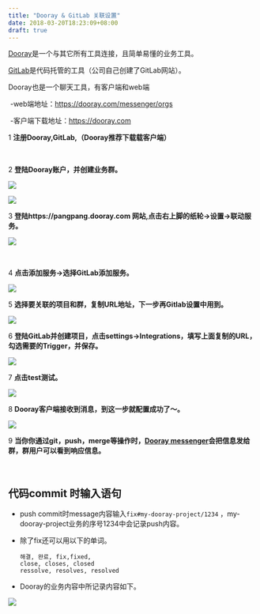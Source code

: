 ```yaml
---
title: "Dooray & GitLab 关联设置"
date: 2018-03-20T18:23:09+08:00
draft: true
---
```


[Dooray](https://dooray.com)是一个与其它所有工具连接，且简单易懂的业务工具。

[GitLab](https://gitlab.p2shop.cn:8443)是代码托管的工具（公司自己创建了GitLab网站）。

Dooray也是一个聊天工具，有客户端和web端

​	-web端地址：https://dooray.com/messenger/orgs

​	-客户端下载地址：https://dooray.com

1  **注册Dooray,GitLab,（Dooray推荐下载载客户端）**

   ​

2  **登陆Dooray账户，并创建业务群。**

   ![](http://web-static-files.oss-cn-shanghai.aliyuncs.com/Share_Images/dooray001.png)

   ![](http://web-static-files.oss-cn-shanghai.aliyuncs.com/Share_Images/dooray002.png)

3  **登陆https://pangpang.dooray.com 网站,点击右上脚的纸轮->设置->联动服务。**

   ![](http://web-static-files.oss-cn-shanghai.aliyuncs.com/Share_Images/dooray003.png)

   ​

4  **点击添加服务->选择GitLab添加服务。**

   ![](http://web-static-files.oss-cn-shanghai.aliyuncs.com/Share_Images/dooray004.png)

5  **选择要关联的项目和群，复制URL地址，下一步再Gitlab设置中用到。**

   ![](http://web-static-files.oss-cn-shanghai.aliyuncs.com/Share_Images/dooray005.png)

6  **登陆GitLab并创建项目，点击settings->Integrations，填写上面复制的URL，勾选需要的Trigger，并保存。**

   ![](http://web-static-files.oss-cn-shanghai.aliyuncs.com/Share_Images/dooray006.png)

7  **点击test测试。**

   ![](http://web-static-files.oss-cn-shanghai.aliyuncs.com/Share_Images/dooray007.png)

8  **Dooray客户端接收到消息，到这一步就配置成功了～。**

   ![](http://web-static-files.oss-cn-shanghai.aliyuncs.com/Share_Images/dooray008.png)

9  **当你你通过git，push，merge等操作时，[Dooray messenger](https://dooray.com/messenger/orgs)会把信息发给群，群用户可以看到响应信息。**

   ​

   ## 代码commit 时输入语句

- push commit时message内容输入`fix#my-dooray-project/1234` ，my-dooray-project业务的序号1234中会记录push内容。

- 除了fix还可以用以下的单词。

  ```
  해결, 완료, fix,fixed,  
  close, closes, closed  
  ressolve, resolves, resolved
  ```


- Dooray的业务内容中所记录内容如下。

![](http://web-static-files.oss-cn-shanghai.aliyuncs.com/Share_Images/dooray009.png)















